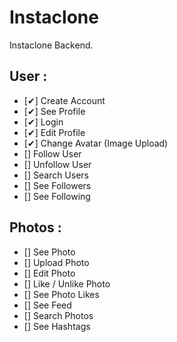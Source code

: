 # Instaclone

Instaclone Backend.

## User :

- [✔] Create Account
- [✔] See Profile
- [✔] Login
- [✔] Edit Profile
- [✔] Change Avatar (Image Upload)
- [] Follow User
- [] Unfollow User
- [] Search Users
- [] See Followers
- [] See Following

## Photos :

- [] See Photo
- [] Upload Photo
- [] Edit Photo
- [] Like / Unlike Photo
- [] See Photo Likes
- [] See Feed
- [] Search Photos
- [] See Hashtags

